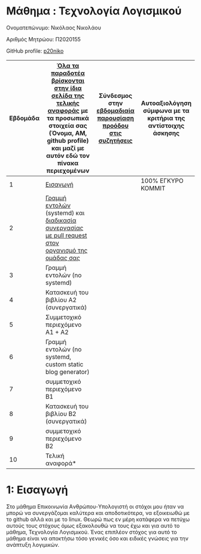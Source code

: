 # Μάθημα : Τεχνολογία Λογισμικού

Ονοματεπώνυμο: Νικόλαος Νικολάου </br>

Αριθμός Μητρώου: Π2020155 </br>

GitHub profile:  [p20niko]([https://github.com/p20niko])

| Εβδομάδα | [Όλα τα παραδοτέα βρίσκονται στην ίδια σελίδα της τελικής αναφοράς](https://epidrome.github.io/teaching/deliverables/) με τα προσωπικά στοιχεία σας (Όνομα, ΑΜ, github profile) και μαζί με αυτόν εδώ τον πίνακα περιεχομένων | Σύνδεσμος στην [εβδομαδιαία παρουσίαση προόδου στις συζητήσεις](https://github.com/courses-ionio/help/discussions/categories/show-and-tell) | Αυτοαξιολόγηση σύμφωνα με τα κριτήρια της αντίστοιχης άσκησης |
| --- | --- | --- | --- |
| 1 | [Εισαγωγή]() | |100% ΕΓΚΥΡΟ ΚΟΜΜΙΤ |
| 2 | [Γραμμή εντολών](https://epidrome.github.io/teaching/cli) (systemd) και [διαδικασία συνεργασίας με pull request στον οργανισμό της ομάδας σας](https://epidrome.github.io/teaching/team) | | |
| 3 | Γραμμή εντολών (no systemd) | | |
| 4 | Κατασκευή του βιβλίου Α2 (συνεργατικά) | | |
| 5 | Συμμετοχικό περιεχόμενο A1 + A2 | | |
| 6 | Γραμμή εντολών (no systemd, custom static blog generator) | | |
| 7 | συμμετοχικό περιεχόμενο B1 | | |
| 8 | Κατασκευή του βιβλίου Β2 (συνεργατικά) | | |
| 9 | συμμετοχικό περιεχόμενο B2 | | |
| 10 | Τελική αναφορά* | | |


# 1: Εισαγωγή
Στο μάθημα Eπικοινωνία Aνθρώπου-Yπολογιστή οι στόχοι μου ήταν να μπορώ να συνεργάζομαι καλύτερα και αποδοτικότερα, να εξοικειωθώ με το github αλλά και με το linux. Θεωρώ πως εν μέρη κατάφερα να πετύχω αυτούς τους στόχους όμως εξακολουθώ να τους έχω και για αυτό το μάθημα, Τεχνολογία Λογισμικού. Ένας επιπλέον στόχος για αυτό το μάθημα είναι να αποκτήσω τόσο γενικές όσο και ειδικές γνώσεις για την ανάπτυξη λογιμικών.
